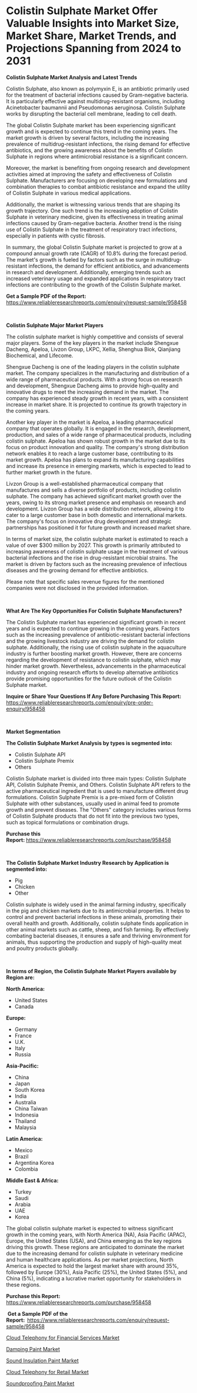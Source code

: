 <p><h1>Colistin Sulphate Market Offer Valuable Insights into Market Size, Market Share, Market Trends, and Projections Spanning from 2024 to 2031</h1></p><p><strong>Colistin Sulphate Market Analysis and Latest Trends</strong></p>
<p><p>Colistin Sulphate, also known as polymyxin E, is an antibiotic primarily used for the treatment of bacterial infections caused by Gram-negative bacteria. It is particularly effective against multidrug-resistant organisms, including Acinetobacter baumannii and Pseudomonas aeruginosa. Colistin Sulphate works by disrupting the bacterial cell membrane, leading to cell death.</p><p>The global Colistin Sulphate market has been experiencing significant growth and is expected to continue this trend in the coming years. The market growth is driven by several factors, including the increasing prevalence of multidrug-resistant infections, the rising demand for effective antibiotics, and the growing awareness about the benefits of Colistin Sulphate in regions where antimicrobial resistance is a significant concern.</p><p>Moreover, the market is benefiting from ongoing research and development activities aimed at improving the safety and effectiveness of Colistin Sulphate. Manufacturers are focusing on developing new formulations and combination therapies to combat antibiotic resistance and expand the utility of Colistin Sulphate in various medical applications.</p><p>Additionally, the market is witnessing various trends that are shaping its growth trajectory. One such trend is the increasing adoption of Colistin Sulphate in veterinary medicine, given its effectiveness in treating animal infections caused by Gram-negative bacteria. Another trend is the rising use of Colistin Sulphate in the treatment of respiratory tract infections, especially in patients with cystic fibrosis.</p><p>In summary, the global Colistin Sulphate market is projected to grow at a compound annual growth rate (CAGR) of 10.8% during the forecast period. The market's growth is fueled by factors such as the surge in multidrug-resistant infections, the demand for efficient antibiotics, and advancements in research and development. Additionally, emerging trends such as increased veterinary usage and expanded applications in respiratory tract infections are contributing to the growth of the Colistin Sulphate market.</p></p>
<p><strong>Get a Sample PDF of the Report:&nbsp;</strong> <a href="https://www.reliableresearchreports.com/enquiry/request-sample/958458">https://www.reliableresearchreports.com/enquiry/request-sample/958458</a></p>
<p>&nbsp;</p>
<p><strong>Colistin Sulphate Major Market Players</strong></p>
<p><p>The colistin sulphate market is highly competitive and consists of several major players. Some of the key players in the market include Shengxue Dacheng, Apeloa, Livzon Group, LKPC, Xellia, Shenghua Biok, Qianjiang Biochemical, and Lifecome.</p><p>Shengxue Dacheng is one of the leading players in the colistin sulphate market. The company specializes in the manufacturing and distribution of a wide range of pharmaceutical products. With a strong focus on research and development, Shengxue Dacheng aims to provide high-quality and innovative drugs to meet the increasing demand in the market. The company has experienced steady growth in recent years, with a consistent increase in market share. It is projected to continue its growth trajectory in the coming years.</p><p>Another key player in the market is Apeloa, a leading pharmaceutical company that operates globally. It is engaged in the research, development, production, and sales of a wide range of pharmaceutical products, including colistin sulphate. Apeloa has shown robust growth in the market due to its focus on product innovation and quality. The company's strong distribution network enables it to reach a large customer base, contributing to its market growth. Apeloa has plans to expand its manufacturing capabilities and increase its presence in emerging markets, which is expected to lead to further market growth in the future.</p><p>Livzon Group is a well-established pharmaceutical company that manufactures and sells a diverse portfolio of products, including colistin sulphate. The company has achieved significant market growth over the years, owing to its strong market presence and emphasis on research and development. Livzon Group has a wide distribution network, allowing it to cater to a large customer base in both domestic and international markets. The company's focus on innovative drug development and strategic partnerships has positioned it for future growth and increased market share.</p><p>In terms of market size, the colistin sulphate market is estimated to reach a value of over $300 million by 2027. This growth is primarily attributed to increasing awareness of colistin sulphate usage in the treatment of various bacterial infections and the rise in drug-resistant microbial strains. The market is driven by factors such as the increasing prevalence of infectious diseases and the growing demand for effective antibiotics.</p><p>Please note that specific sales revenue figures for the mentioned companies were not disclosed in the provided information.</p></p>
<p>&nbsp;</p>
<p><strong>What Are The Key Opportunities For Colistin Sulphate Manufacturers?</strong></p>
<p><p>The Colistin Sulphate market has experienced significant growth in recent years and is expected to continue growing in the coming years. Factors such as the increasing prevalence of antibiotic-resistant bacterial infections and the growing livestock industry are driving the demand for colistin sulphate. Additionally, the rising use of colistin sulphate in the aquaculture industry is further boosting market growth. However, there are concerns regarding the development of resistance to colistin sulphate, which may hinder market growth. Nevertheless, advancements in the pharmaceutical industry and ongoing research efforts to develop alternative antibiotics provide promising opportunities for the future outlook of the Colistin Sulphate market.</p></p>
<p><strong>Inquire or Share Your Questions If Any Before Purchasing This Report:</strong> <a href="https://www.reliableresearchreports.com/enquiry/pre-order-enquiry/958458">https://www.reliableresearchreports.com/enquiry/pre-order-enquiry/958458</a></p>
<p>&nbsp;</p>
<p><strong>Market Segmentation</strong></p>
<p><strong>The Colistin Sulphate Market Analysis by types is segmented into:</strong></p>
<p><ul><li>Colistin Sulphate API</li><li>Colistin Sulphate Premix</li><li>Others</li></ul></p>
<p><p>Colistin Sulphate market is divided into three main types: Colistin Sulphate API, Colistin Sulphate Premix, and Others. Colistin Sulphate API refers to the active pharmaceutical ingredient that is used to manufacture different drug formulations. Colistin Sulphate Premix is a pre-mixed form of Colistin Sulphate with other substances, usually used in animal feed to promote growth and prevent diseases. The "Others" category includes various forms of Colistin Sulphate products that do not fit into the previous two types, such as topical formulations or combination drugs.</p></p>
<p><strong>Purchase this Report:&nbsp;</strong><a href="https://www.reliableresearchreports.com/purchase/958458">https://www.reliableresearchreports.com/purchase/958458</a></p>
<p>&nbsp;</p>
<p><strong>The Colistin Sulphate Market Industry Research by Application is segmented into:</strong></p>
<p><ul><li>Pig</li><li>Chicken</li><li>Other</li></ul></p>
<p><p>Colistin sulphate is widely used in the animal farming industry, specifically in the pig and chicken markets due to its antimicrobial properties. It helps to control and prevent bacterial infections in these animals, promoting their overall health and growth. Additionally, colistin sulphate finds application in other animal markets such as cattle, sheep, and fish farming. By effectively combating bacterial diseases, it ensures a safe and thriving environment for animals, thus supporting the production and supply of high-quality meat and poultry products globally.</p></p>
<p>&nbsp;</p>
<p><strong>In terms of Region, the Colistin Sulphate Market Players available by Region are:</strong></p>
<p>
    <p> <strong> North America: </strong>
        <ul>
            <li>United States</li>
            <li>Canada</li>
        </ul>
        </p> 
    <p> <strong> Europe: </strong>
        <ul>
            <li>Germany</li>
            <li>France</li>
            <li>U.K.</li>
            <li>Italy</li>
            <li>Russia</li>
        </ul>
        </p> 
    <p> <strong> Asia-Pacific: </strong>
        <ul>
            <li>China</li>
            <li>Japan</li>
            <li>South Korea</li>
            <li>India</li>
            <li>Australia</li>
            <li>China Taiwan</li>
            <li>Indonesia</li>
            <li>Thailand</li>
            <li>Malaysia</li>
        </ul>
        </p> 
    <p> <strong> Latin America: </strong>
        <ul>
            <li>Mexico</li>
            <li>Brazil</li>
            <li>Argentina Korea</li>
            <li>Colombia</li>
        </ul>
        </p> 
    <p> <strong> Middle East & Africa: </strong>
        <ul>
            <li>Turkey</li>
            <li>Saudi</li>
            <li>Arabia</li>
            <li>UAE</li>
            <li>Korea</li>
        </ul>
    </p>
    </p>
<p><p>The global colistin sulphate market is expected to witness significant growth in the coming years, with North America (NA), Asia Pacific (APAC), Europe, the United States (USA), and China emerging as the key regions driving this growth. These regions are anticipated to dominate the market due to the increasing demand for colistin sulphate in veterinary medicine and human healthcare applications. As per market projections, North America is expected to hold the largest market share with around 35%, followed by Europe (30%), Asia Pacific (25%), the United States (5%), and China (5%), indicating a lucrative market opportunity for stakeholders in these regions.</p></p>
<p><strong>Purchase this Report: </strong><a href="https://www.reliableresearchreports.com/purchase/958458">https://www.reliableresearchreports.com/purchase/958458</a></p>
<p>&nbsp;<strong>Get a Sample PDF of the Report:&nbsp;&nbsp;</strong><a href="https://www.reliableresearchreports.com/enquiry/request-sample/958458">https://www.reliableresearchreports.com/enquiry/request-sample/958458</a></p>
<p><strong></strong></p>
<p><p><a href="https://github.com/sofyaavrova/Market-Research-Report-List-2/blob/main/cloud-telephony-for-financial-services-market.md">Cloud Telephony for Financial Services Market</a></p><p><a href="https://medium.com/p/b54693a9dd2a/edit">Damping Paint Market</a></p><p><a href="https://medium.com/p/447955cf8bdf/edit">Sound Insulation Paint Market</a></p><p><a href="https://github.com/kholmovskayalyudmila/Market-Research-Report-List-2/blob/main/cloud-telephony-for-retail-market.md">Cloud Telephony for Retail Market</a></p><p><a href="https://medium.com/p/27b8cc2e28ed/edit">Soundproofing Paint Market</a></p></p>